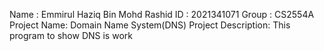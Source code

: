 Name        : Emmirul Haziq Bin Mohd Rashid
ID          : 2021341071
Group       : CS2554A
Project Name: Domain Name System(DNS)
Project Description:
This program to show DNS is work
